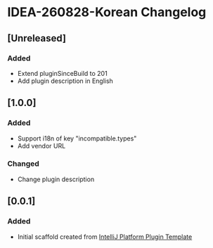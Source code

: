 <!-- Keep a Changelog guide -> https://keepachangelog.com -->

# IDEA-260828-Korean Changelog

## [Unreleased]
### Added
- Extend pluginSinceBuild to 201
- Add plugin description in English

## [1.0.0]
### Added
- Support i18n of key "incompatible.types"
- Add vendor URL

### Changed
- Change plugin description

## [0.0.1]
### Added
- Initial scaffold created from [IntelliJ Platform Plugin Template](https://github.com/JetBrains/intellij-platform-plugin-template)
